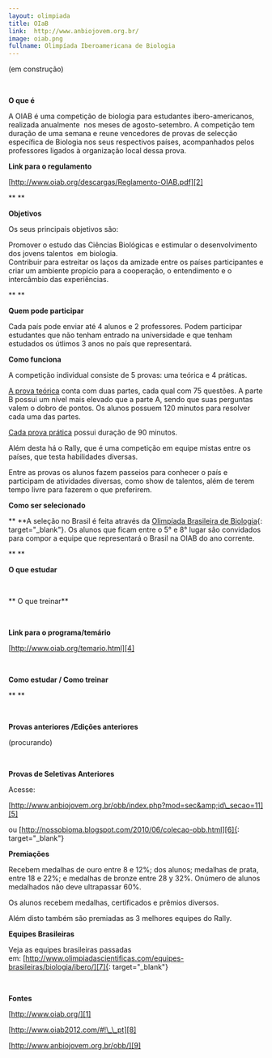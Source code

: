```yaml
---
layout: olimpiada
title: OIaB
link:  http://www.anbiojovem.org.br/
image: oiab.png
fullname: Olimpíada Iberoamericana de Biologia
---
```



(em construção)



 

**O que é**

A OIAB é uma competição de biologia para estudantes ibero-americanos, realizada anualmente  nos meses de agosto-setembro. A competição tem duração de uma semana e reune vencedores de provas de selecção específica de
Biologia nos seus respectivos países, acompanhados pelos professores ligados à organização local dessa prova.

**Link para o regulamento**

[http://www.oiab.org/descargas/Reglamento-OIAB.pdf][2]

** **

**Objetivos**

Os seus principais objetivos são:

Promover o estudo das Ciências Biológicas e estimular o desenvolvimento dos jovens talentos  em biologia.  
 Contribuir para estreitar os laços da amizade entre os países participantes e criar um ambiente propício para a cooperação, o entendimento e o intercâmbio das experiências.

** **

**Quem pode participar**

Cada país pode enviar até 4 alunos e 2 professores. Podem participar estudantes que não tenham entrado na universidade e que tenham estudados os útlimos 3 anos no país que representará.

**Como funciona**

A competição individual consiste de 5 provas: uma teórica e 4 práticas.

<span style="text-decoration: underline;">A prova teórica</span> conta com duas partes, cada qual com 75 questões. A parte B possui um nível mais elevado que a parte A, sendo que suas perguntas valem o dobro de pontos.
Os alunos possuem 120 minutos para resolver cada uma das partes.

<span style="text-decoration: underline;">Cada prova prática</span> possui duração de 90 minutos.

Além desta há o Rally, que é uma competição em equipe mistas entre os países, que testa habilidades diversas.

Entre as provas os alunos fazem passeios para conhecer o país e participam de atividades diversas, como show de talentos, além de terem tempo livre para fazerem o que preferirem.

**Como ser selecionado**

** **A seleção no Brasil é feita através da [Olimpíada Brasileira de Biologia][3]{: target="_blank"}. Os alunos que ficam entre o 5° e 8° lugar são convidados para compor a equipe que representará o Brasil na OIAB do ano
corrente.

** **

<strong>O que estudar </strong>

 

** O que treinar**

 

**Link para o programa/temário**

[http://www.oiab.org/temario.html][4]

 

**Como estudar / Como treinar**

** **

 

**Provas anteriores /Edições anteriores**

(procurando)

 

**Provas de Seletivas Anteriores**

Acesse:

[http://www.anbiojovem.org.br/obb/index.php?mod=sec&amp;id\_secao=11][5]

ou [http://nossobioma.blogspot.com/2010/06/colecao-obb.html][6]{: target="_blank"}

**Premiações**

Recebem medalhas de ouro entre 8 e 12%; dos alunos; medalhas de prata, entre 18 e 22%; e medalhas de bronze entre 28 y 32%. Onúmero de alunos medalhados não deve ultrapassar 60%.

Os alunos recebem medalhas, certificados e prêmios diversos.

Além disto também são premiadas as 3 melhores equipes do Rally.

**Equipes Brasileiras**

Veja as equipes brasileiras passadas em: [http://www.olimpiadascientificas.com/equipes-brasileiras/biologia/ibero/][7]{: target="_blank"}

 

**Fontes**

[http://www.oiab.org/][1]

[http://www.oiab2012.com/#!\_\_pt][8]

[http://www.anbiojovem.org.br/obb/][9]



[1]: http://www.oiab.org/
[2]: http://www.oiab.org/descargas/Reglamento-OIAB.pdf
[3]: http://www.olimpiadascientificas.com/olimpiadas/olimpiadas-de-biologia/obb/
[4]: http://www.oiab.org/temario.html
[5]: http://www.anbiojovem.org.br/obb/index.php?mod=sec&amp;id_secao=11
[6]: http://nossobioma.blogspot.com/2010/06/colecao-obb.html
[7]: http://www.olimpiadascientificas.com/equipes-brasileiras/biologia/ibero/
[8]: http://www.oiab2012.com/#!__pt
[9]: http://www.anbiojovem.org.br/obb/
